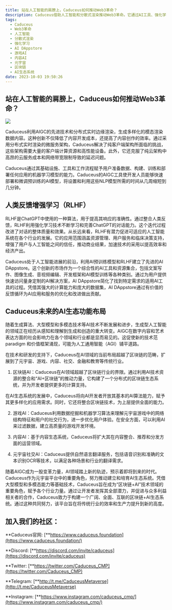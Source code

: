 ```yaml
---
title: 站在人工智能的肩膀上，Caduceus如何推动Web3革命？
description: Caduceus借助人工智能和分散式渲染推动Web3革命。它通过AI工具、强化学习和AI DAppstore赋能用户，革新游戏、内容和金融等行业。加入Caduceus社区，体验互联的区块链+AI生态系统。
tags: 
  - Caduceus
  - Web3革命
  - 人工智能
  - 分散式渲染
  - 强化学习
  - AI DAppstore
  - 游戏AI
  - 内容AI
  - 元宇宙
  - 区块链
  - AI生态系统
date: 2023-10-03 19:50:26
---
```



## **站在人工智能的肩膀上，Caduceus如何推动Web3革命？**

![](https://cdn-images-1.medium.com/max/3000/1*pEXZ-gyCl3k0vHyEk-av_w.png)

Caduceus利用AIGC的先进技术和分布式实时边缘渲染，生成多样化的模态渲染数据内容。这种创新不仅降低了内容开发成本，还提高了内容创作的效率。通过采用分布式实时渲染的微服务架构，Caduceus解决了纯客户端架构所面临的挑战，这些架构需要大量的客户端计算资源和高性能设备。此外，它还克服了纯云架构中高昂的云服务成本和网络带宽限制导致的延迟问题。

Caduceus通过其基础设施、工具和工作流程赋予用户准备数据、构建、训练和部署任何应用的机器学习模型的能力。Caduceus的AIGC工具使开发人员能够快速部署和微调预训练的AI模型，将设置和利用这些NLP模型所需的时间从几周缩短到几分钟。

## **人类反馈增强学习（RLHF）**

RLHF是ChatGPT中使用的一种算法，用于提高其响应的准确性。通过整合人类反馈，RLHF利用强化学习技术不断学习和完善ChatGPT的对话能力。这个迭代过程改进了对话的整体质量和效果。从长远来看，RLHF有潜力促进可适应的人工智能系统在各个行业的发展。它的应用范围涵盖资源管理、用户服务和临床决策支持，增强了用户与人工智能之间的信任，推动商业结果，加速技术的采用以提高效率和经济产出。

Caduceus处于人工智能进展的前沿，利用AI预训练模型和RLHF建立了先进的AI DAppstore。这个创新的市场作为一个综合性的AI工具和资源集合，包括文案写作、图像生成、音视频编辑、开发框架和AI模型训练等各种类别。通过为用户提供快速访问量身定制的AI解决方案，AI DAppstore简化了找到特定需求的适用AI工具的过程。凭借其强大的计算能力和庞大的数据集，AI DAppstore通过有价值的反馈循环为AI应用和服务的优化和改进做出贡献。

## **Caduceus未来的AI生态功能布局**

随着生成算法、大型模型和多模态技术等AI技术不断发展和进步，生成型人工智能的领域正在经历从感知和理解到生成和创造的重大转变。AIGC在数字内容和艺术表达方面的社会影响力在各个领域和行业都是显而易见的。这促使新的技术范 paradigm 和价值框架涌现，可能为人工通用智能（AGI）铺平道路。

在技术和研发的支持下，Caduceus在AI领域的当前布局超越了区块链的范畴，扩展到了元宇宙、游戏、内容、社交、金融和教育等传统行业。

1. 区块链AI：Caduceus在AI领域超越了区块链行业的界限。通过利用AI技术资源的整合和“AI+区块链”的推动力量，它构建了一个分布式的区块链生态系统，并为开发者提供更多的计算支持。

在AI生态系统的发展中，Caduceus将向AI开发者开放其基本的AI算法能力，赋予其更多样化的应用需求。同时，它还将整合区块链技术，为上层提供全面的能力。

2. 游戏AI：Caduceus利用数据挖掘和机器学习算法来理解元宇宙游戏中的网络结构特征和用户的社交行为，进一步优化用户体验。在安全方面，可以利用AI来过滤数据，建立高质量的游戏开发环境。

3. 内容AI：基于内容生态系统，Caduceus将扩大其在内容整合、推荐和分发方面的运营领域。

4. 元宇宙社交AI：Caduceus提供自然语言翻译服务，包括语音识别和准确的文本识别OCR等技术，以满足各种场景和行业的翻译需求。

随着AIGC成为一股变革力量，AI领域踏上新的轨迹，预示着即将到来的时代。Caduceus作为元宇宙平台中的重要角色，努力推动建立和培育AI生态系统。凭借大型模型和多模态能力等基础技术，Caduceus旨在成为“区块链+AI”技术领域的重要角色，赋予各个行业力量。通过让开发者发挥其全部潜力，并促进与众多利益相关者的合作，Caduceus致力于构建一个广阔、全面、互联的区块链+AI生态系统。通过这种共同努力，该平台旨在将传统行业的效率和生产力提升到新的高度。

## 加入我们的社区：

**Caduceus官网: [**https://www.caduceus.foundation](https://www.caduceus.foundation/)

**Discord: [**https://discord.com/invite/caduceus](https://discord.com/invite/caduceus)

**Twitter: [**https://twitter.com/Caduceus_CMP](https://twitter.com/Caduceus_CMP)

**Telegram: [**http://t.me/CaduceusMetaverse](http://t.me/CaduceusMetaverse)

**Instagram: [**https://www.instagram.com/caduceus_cmp/](https://www.instagram.com/caduceus_cmp/)


